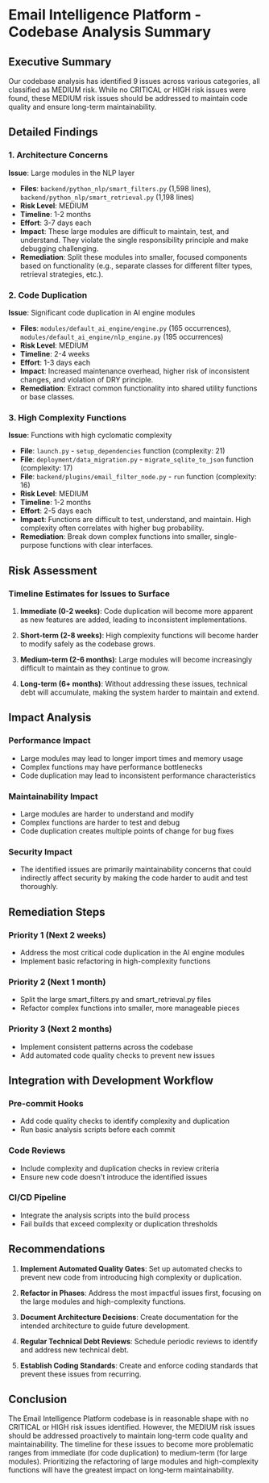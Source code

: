 # Email Intelligence Platform - Codebase Analysis Summary

## Executive Summary

Our codebase analysis has identified 9 issues across various categories, all classified as MEDIUM risk. While no CRITICAL or HIGH risk issues were found, these MEDIUM risk issues should be addressed to maintain code quality and ensure long-term maintainability.

## Detailed Findings

### 1. Architecture Concerns

**Issue**: Large modules in the NLP layer
- **Files**: `backend/python_nlp/smart_filters.py` (1,598 lines), `backend/python_nlp/smart_retrieval.py` (1,198 lines)
- **Risk Level**: MEDIUM
- **Timeline**: 1-2 months
- **Effort**: 3-7 days each
- **Impact**: These large modules are difficult to maintain, test, and understand. They violate the single responsibility principle and make debugging challenging.
- **Remediation**: Split these modules into smaller, focused components based on functionality (e.g., separate classes for different filter types, retrieval strategies, etc.).

### 2. Code Duplication

**Issue**: Significant code duplication in AI engine modules
- **Files**: `modules/default_ai_engine/engine.py` (165 occurrences), `modules/default_ai_engine/nlp_engine.py` (195 occurrences)
- **Risk Level**: MEDIUM
- **Timeline**: 2-4 weeks
- **Effort**: 1-3 days each
- **Impact**: Increased maintenance overhead, higher risk of inconsistent changes, and violation of DRY principle.
- **Remediation**: Extract common functionality into shared utility functions or base classes.

### 3. High Complexity Functions

**Issue**: Functions with high cyclomatic complexity
- **File**: `launch.py` - `setup_dependencies` function (complexity: 21)
- **File**: `deployment/data_migration.py` - `migrate_sqlite_to_json` function (complexity: 17)
- **File**: `backend/plugins/email_filter_node.py` - `run` function (complexity: 16)
- **Risk Level**: MEDIUM
- **Timeline**: 1-2 months
- **Effort**: 2-5 days each
- **Impact**: Functions are difficult to test, understand, and maintain. High complexity often correlates with higher bug probability.
- **Remediation**: Break down complex functions into smaller, single-purpose functions with clear interfaces.

## Risk Assessment

### Timeline Estimates for Issues to Surface

1. **Immediate (0-2 weeks)**: Code duplication will become more apparent as new features are added, leading to inconsistent implementations.

2. **Short-term (2-8 weeks)**: High complexity functions will become harder to modify safely as the codebase grows.

3. **Medium-term (2-6 months)**: Large modules will become increasingly difficult to maintain as they continue to grow.

4. **Long-term (6+ months)**: Without addressing these issues, technical debt will accumulate, making the system harder to maintain and extend.

## Impact Analysis

### Performance Impact
- Large modules may lead to longer import times and memory usage
- Complex functions may have performance bottlenecks
- Code duplication may lead to inconsistent performance characteristics

### Maintainability Impact
- Large modules are harder to understand and modify
- Complex functions are harder to test and debug
- Code duplication creates multiple points of change for bug fixes

### Security Impact
- The identified issues are primarily maintainability concerns that could indirectly affect security by making the code harder to audit and test thoroughly.

## Remediation Steps

### Priority 1 (Next 2 weeks)
- Address the most critical code duplication in the AI engine modules
- Implement basic refactoring in high-complexity functions

### Priority 2 (Next 1 month)
- Split the large smart_filters.py and smart_retrieval.py files
- Refactor complex functions into smaller, more manageable pieces

### Priority 3 (Next 2 months)
- Implement consistent patterns across the codebase
- Add automated code quality checks to prevent new issues

## Integration with Development Workflow

### Pre-commit Hooks
- Add code quality checks to identify complexity and duplication
- Run basic analysis scripts before each commit

### Code Reviews
- Include complexity and duplication checks in review criteria
- Ensure new code doesn't introduce the identified issues

### CI/CD Pipeline
- Integrate the analysis scripts into the build process
- Fail builds that exceed complexity or duplication thresholds

## Recommendations

1. **Implement Automated Quality Gates**: Set up automated checks to prevent new code from introducing high complexity or duplication.

2. **Refactor in Phases**: Address the most impactful issues first, focusing on the large modules and high-complexity functions.

3. **Document Architecture Decisions**: Create documentation for the intended architecture to guide future development.

4. **Regular Technical Debt Reviews**: Schedule periodic reviews to identify and address new technical debt.

5. **Establish Coding Standards**: Create and enforce coding standards that prevent these issues from recurring.

## Conclusion

The Email Intelligence Platform codebase is in reasonable shape with no CRITICAL or HIGH risk issues identified. However, the MEDIUM risk issues should be addressed proactively to maintain long-term code quality and maintainability. The timeline for these issues to become more problematic ranges from immediate (for code duplication) to medium-term (for large modules). Prioritizing the refactoring of large modules and high-complexity functions will have the greatest impact on long-term maintainability.